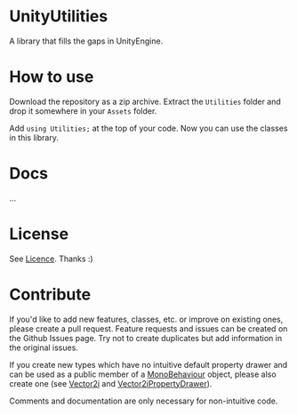 # UnityUtilities
A library that fills the gaps in UnityEngine.

# How to use
Download the repository as a zip archive. Extract the `Utilities` folder and drop it somewhere in your `Assets` folder.

Add `using Utilities;` at the top of your code. Now you can use the classes in this library.

# Docs

...

# License
See [Licence](LICENSE). Thanks :)

# Contribute
If you'd like to add new features, classes, etc. or improve on existing ones, please create a pull request. Feature requests and issues can be created on the Github Issues page. Try not to create duplicates but add information in the original issues.

If you create new types which have no intuitive default property drawer and can be used as a public member of a [MonoBehaviour](https://docs.unity3d.com/ScriptReference/MonoBehaviour.html) object, please also create one (see [Vector2i](Utilities/Vector2i.cs) and [Vector2iPropertyDrawer](Utilities/Editor/Vector2iPropertyDrawer.cs)).

Comments and documentation are only necessary for non-intuitive code.
